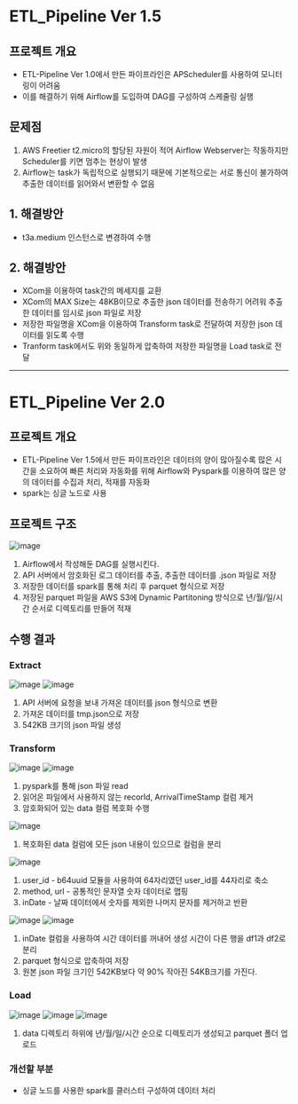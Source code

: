 # ETL_Pipeline Ver 1.5
## 프로젝트 개요
* ETL-Pipeline Ver 1.0에서 만든 파이프라인은 APScheduler를 사용하여 모니터링이 어려움
* 이를 해결하기 위해 Airflow를 도입하여 DAG를 구성하여 스케줄링 실행

## 문제점
1. AWS Freetier t2.micro의 할당된 자원이 적어 Airflow Webserver는 작동하지만 Scheduler를 키면 멈추는 현상이 발생
2. Airflow는 task가 독립적으로 실행되기 때문에 기본적으로는 서로 통신이 불가하여 추출한 데이터를 읽어와서 변환할 수 없음

## 1. 해결방안
* t3a.medium 인스턴스로 변경하여 수행

## 2. 해결방안
* XCom을 이용하여 task간의 메세지를 교환
* XCom의 MAX Size는 48KB이므로 추출한 json 데이터를 전송하기 어려워 추출한 데이터를 임시로 json 파일로 저장
* 저장한 파일명을 XCom을 이용하여 Transform task로 전달하여 저장한 json 데이터를 읽도록 수행
* Tranform task에서도 위와 동일하게 압축하여 저장한 파일명을 Load task로 전달



---
# ETL_Pipeline Ver 2.0
## 프로젝트 개요
* ETL-Pipeline Ver 1.5에서 만든 파이프라인은 데이터의 양이 많아질수록 많은 시간을 소요하여 빠른 처리와 자동화를 위해 Airflow와 Pyspark를 이용하여 많은 양의 데이터를 수집과 처리, 적재를 자동화
* spark는 싱글 노드로 사용

## 프로젝트 구조
![image](https://user-images.githubusercontent.com/48642518/233578199-b2ca34fe-56db-43d8-8a23-650b8ecb7a64.png)

1. Airflow에서 작성해둔 DAG를 실행시킨다.
2. API 서버에서 암호화된 로그 데이터를 추출, 추출한 데이터를 .json 파일로 저장
3. 저장한 데이터를 spark를 통해 처리 후 parquet 형식으로 저장
4. 저장된 parquet 파일을 AWS S3에 Dynamic Partitoning 방식으로 년/월/일/시간 순서로 디렉토리를 만들어 적재

## 수행 결과
### Extract
![image](https://user-images.githubusercontent.com/48642518/233581264-a36a4897-138a-4375-af75-b002ea95d704.png)
![image](https://user-images.githubusercontent.com/48642518/233581312-f04c84fa-0e55-4088-a606-2e71e0dd0345.png)

1. API 서버에 요청을 보내 가져온 데이터를 json 형식으로 변환
2. 가져온 데이터를 tmp.json으로 저장
3. 542KB 크기의 json 파일 생성

### Transform
![image](https://user-images.githubusercontent.com/48642518/233583218-bcad70c2-0434-4d36-9a50-fcd81a030751.png)
![image](https://user-images.githubusercontent.com/48642518/233584028-cdd2e2e5-1ecb-4a70-8703-ec6356c4eb87.png)

1. pyspark를 통해 json 파일 read
2. 읽어온 파일에서 사용하지 않는 recorId, ArrivalTimeStamp 컬럼 제거
3. 암호화되어 있는 data 컬럼 복호화 수행

![image](https://user-images.githubusercontent.com/48642518/233585362-2f288ede-f968-4512-aa93-764943732177.png)

1. 복호화된 data 컬럼에 모든 json 내용이 있으므로 컬럼을 분리

![image](https://user-images.githubusercontent.com/48642518/233585571-58b2ff81-ef41-486b-9d1e-bbd40760a9a6.png)
1. user_id - b64uuid 모듈을 사용하여 64자리였던 user_id를 44자리로 축소
2. method, url - 공통적인 문자열 숫자 데이터로 맵핑
3. inDate - 날짜 데이터에서 숫자를 제외한 나머지 문자를 제거하고 반환

![image](https://user-images.githubusercontent.com/48642518/233586042-c504a329-7814-42ed-b899-12df5c20854a.png)
![image](https://user-images.githubusercontent.com/48642518/233586484-48900c99-0317-4bf4-a695-c1b5f25ee394.png)

1. inDate 컬럼을 사용하여 시간 데이터를 꺼내어 생성 시간이 다른 행을 df1과 df2로 분리
2. parquet 형식으로 압축하여 저장
3. 원본 json 파일 크기인 542KB보다 약 90% 작아진 54KB크기를 가진다.

### Load
![image](https://user-images.githubusercontent.com/48642518/233587394-4ac1d2de-35de-4820-9914-9ba739461a87.png)
![image](https://user-images.githubusercontent.com/48642518/233587454-e0d17cd8-e8b9-4218-b648-83ebd85bebb1.png)
![image](https://user-images.githubusercontent.com/48642518/233587508-bf2d31a6-500c-4538-b639-dfc48292d775.png)

1. data 디렉토리 하위에 년/월/일/시간 순으로 디렉토리가 생성되고 parquet 폴더 업로드

### 개선할 부분
* 싱글 노드를 사용한 spark를 클러스터 구성하여 데이터 처리
